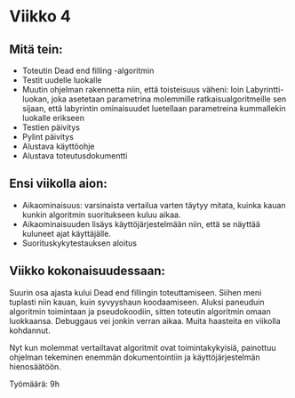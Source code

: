 # Viikko 4

## Mitä tein:

- Toteutin Dead end filling -algoritmin
- Testit uudelle luokalle
- Muutin ohjelman rakennetta niin, että toisteisuus väheni: loin Labyrintti-luokan, joka asetetaan parametrina molemmille ratkaisualgoritmeille sen sijaan, että labyrintin ominaisuudet luetellaan parametreina kummallekin luokalle erikseen
- Testien päivitys
- Pylint päivitys
- Alustava käyttöohje
- Alustava toteutusdokumentti

## Ensi viikolla aion:

- Aikaominaisuus: varsinaista vertailua varten täytyy mitata, kuinka kauan kunkin algoritmin suoritukseen kuluu aikaa.
- Aikaominaisuuden lisäys käyttöjärjestelmään niin, että se näyttää kuluneet ajat käyttäjälle.
- Suorituskykytestauksen aloitus

## Viikko kokonaisuudessaan:

Suurin osa ajasta kului Dead end fillingin toteuttamiseen. Siihen meni tuplasti niin kauan, kuin syvyyshaun koodaamiseen.
Aluksi paneuduin algoritmin toimintaan ja pseudokoodiin, sitten toteutin algoritmin omaan luokkaansa. Debuggaus vei jonkin verran aikaa.
Muita haasteita en viikolla kohdannut.

Nyt kun molemmat vertailtavat algoritmit ovat toimintakykyisiä, painottuu ohjelman tekeminen enemmän dokumentointiin ja käyttöjärjestelmän hienosäätöön.

Työmäärä: 9h
